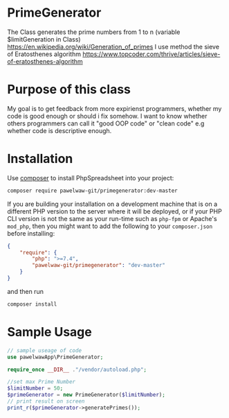 # PrimeGenerator

The Class generates the prime numbers from 1 to n (variable $limitGeneration in Class)
https://en.wikipedia.org/wiki/Generation_of_primes
I use method the sieve of Eratosthenes algorithm
https://www.topcoder.com/thrive/articles/sieve-of-eratosthenes-algorithm

# Purpose of this class

My goal is to get feedback from more expirienst programmers, whether my code is good enough
or should i fix somehow.
I want to know whether others programmers can call it "good OOP code" or "clean code"
e.g whether code is descriptive enough.


# Installation

Use [composer](https://getcomposer.org) to install PhpSpreadsheet into your project:

```sh
composer require pawelwaw-git/primegenerator:dev-master
```

If you are building your installation on a development machine that is on a different PHP version to the server where it will be deployed, or if your PHP CLI version is not the same as your run-time such as `php-fpm` or Apache's `mod_php`, then you might want to add the following to your `composer.json` before installing:
```json
{
    "require": {
		"php": ">=7.4",
        "pawelwaw-git/primegenerator": "dev-master"
    }
}
```
and then run
```sh
composer install
```
# Sample Usage

```php
// sample useage of code
use pawelwawApp\PrimeGenerator;

require_once __DIR__ ."/vendor/autoload.php";

//set max Prime Number
$limitNumber = 50;
$primeGenerator = new PrimeGenerator($limitNumber);
// print result on screen
print_r($primeGenerator->generatePrimes());

```